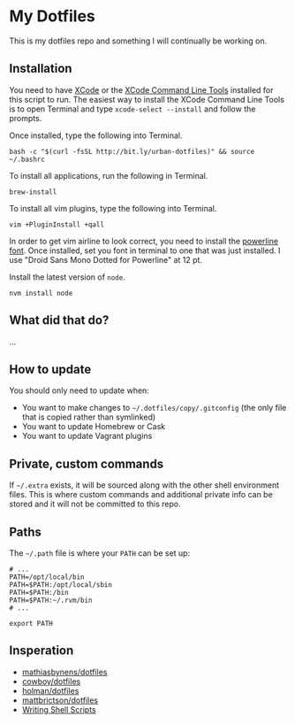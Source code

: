 # My Dotfiles

This is my dotfiles repo and something I will continually be working on.

## Installation

You need to have [XCode][0] or the [XCode Command Line Tools][1] installed for this script to run. The easiest way to install the XCode Command Line Tools is to open Terminal and type `xcode-select --install` and follow the prompts.

Once installed, type the following into Terminal.

```shell
bash -c "$(curl -fsSL http://bit.ly/urban-dotfiles)" && source ~/.bashrc
```

To install all applications, run the following in Terminal.

```shell
brew-install
```
To install all vim plugins, type the following into Terminal.

```shell
vim +PluginInstall +qall
```

In order to get vim airline to look correct, you need to install the [powerline font](https://github.com/powerline/fonts). Once installed, set you font in terminal to one that was just installed. I use "Droid Sans Mono Dotted for Powerline" at 12 pt.

Install the latest version of `node`.

```shell
nvm install node
```

## What did that do?

...

## How to update

You should only need to update when:

- You want to make changes to `~/.dotfiles/copy/.gitconfig` (the only file that is copied rather than symlinked)
- You want to update Homebrew or Cask
- You want to update Vagrant plugins

## Private, custom commands

If `~/.extra` exists, it will be sourced along with the other shell environment files. This is where custom commands and additional private info can be stored and it will not be committed to this repo.

## Paths

The `~/.path` file is where your `PATH` can be set up:

```shell
# ...
PATH=/opt/local/bin
PATH=$PATH:/opt/local/sbin
PATH=$PATH:/bin
PATH=$PATH:~/.rvm/bin
# ...

export PATH
```

## Insperation

- [mathiasbynens/dotfiles](https://github.com/mathiasbynens/dotfiles)
- [cowboy/dotfiles](https://github.com/cowboy/dotfiles)
- [holman/dotfiles](https://github.com/holman/dotfiles)
- [mattbrictson/dotfiles](https://github.com/mattbrictson/dotfiles)
- [Writing Shell Scripts](http://linuxcommand.org/lc3_writing_shell_scripts.php)

[0]: https://developer.apple.com/downloads/index.action?=xcode
[1]: https://developer.apple.com/downloads/index.action?=command%20line%20tools
[2]: http://net.tutsplus.com/tutorials/tools-and-tips/setting-up-a-mac-dev-machine-from-zero-to-hero-with-dotfiles/
[3]: http://brew.sh/
[4]: http://caskroom.io/
[5]: https://github.com/xdissent/ievms

